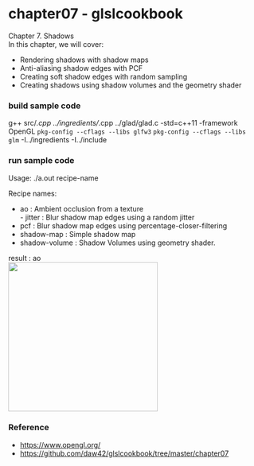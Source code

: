 chapter07 - glslcookbook
===============

Chapter 7. Shadows  <br/>
In this chapter, we will cover:   <br/>
- Rendering shadows with shadow maps 
- Anti-aliasing shadow edges with PCF 
- Creating soft shadow edges with random sampling 
- Creating shadows using shadow volumes and the geometry shader


### build sample code
g++ src/*.cpp  ../ingredients/*.cpp ../glad/glad.c  -std=c++11  -framework OpenGL `pkg-config --cflags --libs glfw3` `pkg-config --cflags --libs glm` -I../ingredients -I../include  <br/>

### run sample code
Usage: ./a.out recipe-name  <br/>

Recipe names:  <br/> 
- ao : Ambient occlusion from a texture  <br/>- jitter : Blur shadow map edges using a random jitter  <br/>
- pcf : Blur shadow map edges using percentage-closer-filtering  <br/>
- shadow-map : Simple shadow map  <br/>
- shadow-volume : Shadow Volumes using geometry shader.  <br/>

result : ao <br/>
<image src="https://raw.githubusercontent.com/ohwada/MAC_OpenGL_SL_Cookbook/master/chapter07/result/screenshot_ao.png" width="300" /><br/>


### Reference <br/>
- https://www.opengl.org/
- https://github.com/daw42/glslcookbook/tree/master/chapter07

